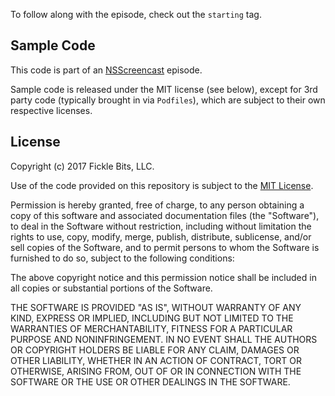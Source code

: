 To follow along with the episode, check out the `starting` tag.


## Sample Code

This code is part of an [NSScreencast](http://nsscreencast.com) episode.

Sample code is released under the MIT license (see below), except for 3rd party
code (typically brought in via `Podfiles`), which are subject to their own
respective licenses.

## License

Copyright (c) 2017 Fickle Bits, LLC.

Use of the code provided on this repository is subject to the [MIT License](http://www.opensource.org/licenses/mit-license.php).

Permission is hereby granted, free of charge, to any person obtaining a copy of this software and associated documentation files
(the "Software"), to deal in the Software without restriction, including without limitation the rights to use, copy, modify, merge, publish, distribute, sublicense, and/or sell copies of the Software, and to permit persons to whom the Software is furnished to do so, subject to the following conditions:

The above copyright notice and this permission notice shall be included in all copies or substantial portions of the Software.

THE SOFTWARE IS PROVIDED "AS IS", WITHOUT WARRANTY OF ANY KIND, EXPRESS OR IMPLIED, INCLUDING BUT NOT LIMITED TO THE WARRANTIES OF
MERCHANTABILITY, FITNESS FOR A PARTICULAR PURPOSE AND NONINFRINGEMENT. IN NO EVENT SHALL THE AUTHORS OR COPYRIGHT HOLDERS BE LIABLE
FOR ANY CLAIM, DAMAGES OR OTHER LIABILITY, WHETHER IN AN ACTION OF CONTRACT, TORT OR OTHERWISE, ARISING FROM, OUT OF OR IN CONNECTION
WITH THE SOFTWARE OR THE USE OR OTHER DEALINGS IN THE SOFTWARE.
